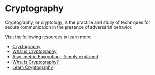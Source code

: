 # Cryptography

Cryptography, or cryptology, is the practice and study of techniques for secure communication in the presence of adversarial behavior.

Visit the following resources to learn more:

- [Cryptography](https://en.wikipedia.org/wiki/Cryptography)
- [What is Cryptography](https://www.synopsys.com/glossary/what-is-cryptography.html)
- [Asymmetric Encryption - Simply explained](https://youtu.be/AQDCe585Lnc)
- [What is Cryptography?](https://www.youtube.com/watch?v=6_Cxj5WKpIw)
- [Learn Cryptography](https://www.youtube.com/watch?v=trHox1bN5es)
